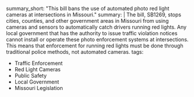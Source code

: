 summary_short: "This bill bans the use of automated photo red light cameras at intersections in Missouri."
summary: |
  The bill, SB1269, stops cities, counties, and other government areas in Missouri from using cameras and sensors to automatically catch drivers running red lights. Any local government that has the authority to issue traffic violation notices cannot install or operate these photo enforcement systems at intersections. This means that enforcement for running red lights must be done through traditional police methods, not automated cameras.
tags:
  - Traffic Enforcement
  - Red Light Cameras
  - Public Safety
  - Local Government
  - Missouri Legislation

